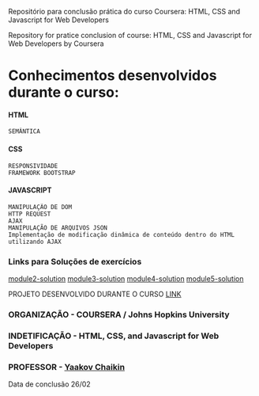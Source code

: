 Repositório para conclusão prática do curso Coursera: HTML, CSS and Javascript for Web Developers

Repository for pratice conclusion of course: HTML, CSS and Javascript for Web Developers by Coursera

# Conhecimentos desenvolvidos durante o curso:

#### HTML
	SEMÂNTICA
#### CSS
	RESPONSIVIDADE
	FRAMEWORK BOOTSTRAP
#### JAVASCRIPT
	MANIPULAÇÃO DE DOM
	HTTP REQUEST
	AJAX
	MANIPULAÇÃO DE ARQUIVOS JSON
	Implementação de modificação dinâmica de conteúdo dentro do HTML utilizando AJAX

### Links para Soluções de exercícios

[module2-solution](https://leanfj.github.io/Coursera-HTML-CSS-and-Javascript-for-Web-Developers/module2-solution/)
[module3-solution](https://leanfj.github.io/Coursera-HTML-CSS-and-Javascript-for-Web-Developers/module3-solution/)
[module4-solution](https://leanfj.github.io/Coursera-HTML-CSS-and-Javascript-for-Web-Developers/module4-solution/harder/)
[module5-solution](https://leanfj.github.io/Coursera-HTML-CSS-and-Javascript-for-Web-Developers/module5-solution/)

 PROJETO DESENVOLVIDO DURANTE O CURSO [LINK](https://leanfj.github.io/Coursera-HTML-CSS-and-Javascript-for-Web-Developers/site/)

### ORGANIZAÇÃO - COURSERA / Johns Hopkins University
### INDETIFICAÇÃO - HTML, CSS, and Javascript for Web Developers
### PROFESSOR - [Yaakov Chaikin](https://www.coursera.org/instructor/yaakov-chaikin)

Data de conclusão 26/02
